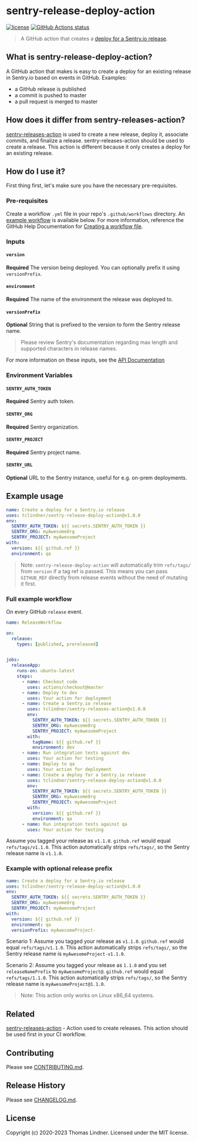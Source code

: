# sentry-release-deploy-action

[![license](https://img.shields.io/github/license/tclindner/sentry-release-deploy-action.svg?maxAge=2592000&style=flat-square)](https://github.com/tclindner/sentry-release-deploy-action/blob/master/LICENSE)
<a href="https://github.com/tclindner/sentry-release-deploy-action"><img alt="GitHub Actions status" src="https://github.com/tclindner/sentry-release-deploy-action/workflows/ci/badge.svg"></a>

> A GitHub action that creates a [deploy for a Sentry.io release](https://docs.sentry.io/api/releases/post-release-deploys/).

## What is sentry-release-deploy-action?

A GitHub action that makes is easy to create a deploy for an existing release in Sentry.io based on events in GitHub. Examples:

* a GitHub release is published
* a commit is pushed to master
* a pull request is merged to master

## How does it differ from sentry-releases-action?

[sentry-releases-action](https://github.com/tclindner/sentry-releases-action) is used to create a new release, deploy it, associate commits, and finalize a release. sentry-releases-action should be used to create a release. This action is different because it only creates a deploy for an existing release.

## How do I use it?

First thing first, let's make sure you have the necessary pre-requisites.

### Pre-requisites
Create a workflow `.yml` file in your repo's `.github/workflows` directory. An [example workflow](#example-workflow---create-a-release) is available below. For more information, reference the GitHub Help Documentation for [Creating a workflow file](https://help.github.com/en/articles/configuring-a-workflow#creating-a-workflow-file).

### Inputs

#### `version`

**Required** The version being deployed. You can optionally prefix it using `versionPrefix`.

#### `environment`

**Required** The name of the environment the release was deployed to.

#### `versionPrefix`

**Optional** String that is prefixed to the version to form the Sentry release name.

> Please review Sentry's documentation regarding max length and supported characters in release names.

For more information on these inputs, see the [API Documentation](https://developer.github.com/v3/repos/releases/#input)

### Environment Variables

#### `SENTRY_AUTH_TOKEN`

**Required** Sentry auth token.

#### `SENTRY_ORG`

**Required** Sentry organization.

#### `SENTRY_PROJECT`

**Required** Sentry project name.

#### `SENTRY_URL`

**Optional** URL to the Sentry instance, useful for e.g. on-prem deployments.

## Example usage

```yml
name: Create a deploy for a Sentry.io release
uses: tclindner/sentry-release-deploy-action@v1.0.0
env:
  SENTRY_AUTH_TOKEN: ${{ secrets.SENTRY_AUTH_TOKEN }}
  SENTRY_ORG: myAwesomeOrg
  SENTRY_PROJECT: myAwesomeProject
with:
  version: ${{ github.ref }}
  environment: qa
```

> Note: `sentry-release-deploy-action` will automatically trim `refs/tags/` from `version` if a tag ref is passed. This means you can pass `GITHUB_REF` directly from release events without the need of mutating it first.

### Full example workflow

On every GitHub `release` event.

```yaml
name: ReleaseWorkflow

on:
  release:
    types: [published, prereleased]


jobs:
  releaseApp:
    runs-on: ubuntu-latest
    steps:
      - name: Checkout code
        uses: actions/checkout@master
      - name: Deploy to dev
        uses: Your action for deployment
      - name: Create a Sentry.io release
        uses: tclindner/sentry-releases-action@v1.0.0
        env:
          SENTRY_AUTH_TOKEN: ${{ secrets.SENTRY_AUTH_TOKEN }}
          SENTRY_ORG: myAwesomeOrg
          SENTRY_PROJECT: myAwesomeProject
        with:
          tagName: ${{ github.ref }}
          environment: dev
      - name: Run integration tests against dev
        uses: Your action for testing
      - name: Deploy to qa
        uses: Your action for deployment
      - name: Create a deploy for a Sentry.io release
        uses: tclindner/sentry-release-deploy-action@v1.0.0
        env:
          SENTRY_AUTH_TOKEN: ${{ secrets.SENTRY_AUTH_TOKEN }}
          SENTRY_ORG: myAwesomeOrg
          SENTRY_PROJECT: myAwesomeProject
        with:
          version: ${{ github.ref }}
          environment: qa
      - name: Run integration tests against qa
        uses: Your action for testing
```

Assume you tagged your release as `v1.1.0`. `github.ref` would equal `refs/tags/v1.1.0`. This action automatically strips `refs/tags/`, so the Sentry release name is `v1.1.0`.

### Example with optional release prefix

```yaml
name: Create a deploy for a Sentry.io release
uses: tclindner/sentry-release-deploy-action@v1.0.0
env:
  SENTRY_AUTH_TOKEN: ${{ secrets.SENTRY_AUTH_TOKEN }}
  SENTRY_ORG: myAwesomeOrg
  SENTRY_PROJECT: myAwesomeProject
with:
  version: ${{ github.ref }}
  environment: qa
  versionPrefix: myAwesomeProject-
```

Scenario 1: Assume you tagged your release as `v1.1.0`. `github.ref` would equal `refs/tags/v1.1.0`. This action automatically strips `refs/tags/`, so the Sentry release name is `myAwesomeProject-v1.1.0`.

Scenario 2: Assume you tagged your release as `1.1.0` and you set `releaseNamePrefix` to `myAwesomeProject@`. `github.ref` would equal `refs/tags/1.1.0`. This action automatically strips `refs/tags/`, so the Sentry release name is `myAwesomeProject@1.1.0`.

> Note: This action only works on Linux x86_64 systems.

## Related

[sentry-releases-action](https://github.com/tclindner/sentry-releases-action) - Action used to create releases. This action should be used first in your CI workflow.

## Contributing

Please see [CONTRIBUTING.md](CONTRIBUTING.md).

## Release History

Please see [CHANGELOG.md](CHANGELOG.md).

## License

Copyright (c) 2020-2023 Thomas Lindner. Licensed under the MIT license.
